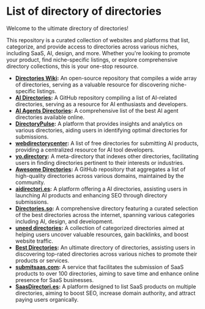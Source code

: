 # List of directory of directories

Welcome to the ultimate directory of directories!

This repository is a curated collection of websites and platforms that list, categorize, and provide access to directories across various niches, including SaaS, AI, design, and more. Whether you're looking to promote your product, find niche-specific listings, or explore comprehensive directory collections, this is your one-stop resource.

- **[Directories Wiki](https://directories.wiki):** An open-source repository that compiles a wide array of directories, serving as a valuable resource for discovering niche-specific listings.
- **[AI Directories](https://github.com/best-of-ai/ai-directories):** A GitHub repository compiling a list of AI-related directories, serving as a resource for AI enthusiasts and developers.
- **[AI Agents Directories](https://github.com/alternbits/awesome-ai-agents-directories):** A comprehensive list of the best AI agent directories available online.
- **[DirectoryPulse](https://directorypulse.pro/):** A platform that provides insights and analytics on various directories, aiding users in identifying optimal directories for submissions.
- **[webdirectorycenter](https://webdirectorycenter.com):** A list of free directories for submitting AI products, providing a centralized resource for AI tool developers. 
- **[yo.directory](https://yo.directory):** A meta-directory that indexes other directories, facilitating users in finding directories pertinent to their interests or industries.
- **[Awesome Directories](https://github.com/directorieswiki/awesome-directories):** A GitHub repository that aggregates a list of high-quality directories across various domains, maintained by the community.
- **[aidirectori.es](https://aidirectori.es):** A  platform offering a  AI directories, assisting users in launching AI products and enhancing SEO through directory submissions. 
- **[Directories.so](https://Directories.so):** A comprehensive directory featuring a curated selection of the best directories across the internet, spanning various categories including AI, design, and development. 
- **[uneed directories](https://uneed-directories.com):** A collection of categorized directories aimed at helping users uncover valuable resources, gain backlinks, and boost website traffic. 
- **[Best Directories](https://bestdirectories.org/):** An ultimate directory of directories, assisting users in discovering top-rated directories across various niches to promote their products or services. 
- **[submitsaas.com](https://submitsaas.com):** A service that facilitates the submission of SaaS products to over 100 directories, aiming to save time and enhance online presence for SaaS businesses. 
- **[SaasDirectori.es](https://SaasDirectori.es):** A platform designed to list SaaS products on multiple directories, aiming to boost SEO, increase domain authority, and attract paying users organically. 


